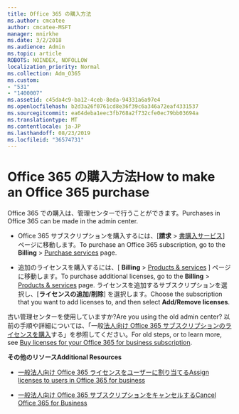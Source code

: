 ```yaml
---
title: Office 365 の購入方法
ms.author: cmcatee
author: cmcatee-MSFT
manager: mnirkhe
ms.date: 3/2/2018
ms.audience: Admin
ms.topic: article
ROBOTS: NOINDEX, NOFOLLOW
localization_priority: Normal
ms.collection: Adm_O365
ms.custom:
- "531"
- "1400007"
ms.assetid: c45da4c9-ba12-4ceb-8eda-94331a6a97e4
ms.openlocfilehash: b2d3a26f0761cd8e36f39c6a346a72eaf4331537
ms.sourcegitcommit: ea64deba1eec3fb768a2f732cfe0ec79bb03694a
ms.translationtype: MT
ms.contentlocale: ja-JP
ms.lasthandoff: 08/23/2019
ms.locfileid: "36574731"
---
```

# <a name="how-to-make-an-office-365-purchase"></a><span data-ttu-id="95e22-102">Office 365 の購入方法</span><span class="sxs-lookup"><span data-stu-id="95e22-102">How to make an Office 365 purchase</span></span>

<span data-ttu-id="95e22-103">Office 365 での購入は、管理センターで行うことができます。</span><span class="sxs-lookup"><span data-stu-id="95e22-103">Purchases in Office 365 can be made in the admin center.</span></span>
  
- <span data-ttu-id="95e22-104">Office 365 サブスクリプションを購入するには、[**請求** \> [書購入サービス](https://go.microsoft.com/fwlink/p/?linkid=868433)] ページに移動します。</span><span class="sxs-lookup"><span data-stu-id="95e22-104">To purchase an Office 365 subscription, go to the **Billing** \> [Purchase services](https://go.microsoft.com/fwlink/p/?linkid=868433) page.</span></span>

- <span data-ttu-id="95e22-105">追加のライセンスを購入するには、[ **Billing** \> [Products & services](https://go.microsoft.com/fwlink/p/?linkid=842054) ] ページに移動します。</span><span class="sxs-lookup"><span data-stu-id="95e22-105">To purchase additional licenses, go to the **Billing** \> [Products & services](https://go.microsoft.com/fwlink/p/?linkid=842054) page.</span></span> <span data-ttu-id="95e22-106">ライセンスを追加するサブスクリプションを選択し、[**ライセンスの追加/削除**] を選択します。</span><span class="sxs-lookup"><span data-stu-id="95e22-106">Choose the subscription that you want to add licenses to, and then select **Add/Remove licenses**.</span></span>
  
<span data-ttu-id="95e22-107">古い管理センターを使用していますか?</span><span class="sxs-lookup"><span data-stu-id="95e22-107">Are you using the old admin center?</span></span> <span data-ttu-id="95e22-108">以前の手順や詳細については、「一般[法人向け Office 365 サブスクリプションのライセンスを購入](https://docs.microsoft.com/office365/admin/subscriptions-and-billing/buy-licenses)する」を参照してください。</span><span class="sxs-lookup"><span data-stu-id="95e22-108">For old steps, or to learn more, see [Buy licenses for your Office 365 for business subscription](https://docs.microsoft.com/office365/admin/subscriptions-and-billing/buy-licenses).</span></span>

<span data-ttu-id="95e22-109">**その他のリソース**</span><span class="sxs-lookup"><span data-stu-id="95e22-109">**Additional Resources**</span></span>
  
- [<span data-ttu-id="95e22-110">一般法人向け Office 365 ライセンスをユーザーに割り当てる</span><span class="sxs-lookup"><span data-stu-id="95e22-110">Assign licenses to users in Office 365 for business</span></span>](https://docs.microsoft.com/office365/admin/subscriptions-and-billing/assign-licenses-to-users)

- [<span data-ttu-id="95e22-111">一般法人向け Office 365 サブスクリプションをキャンセルする</span><span class="sxs-lookup"><span data-stu-id="95e22-111">Cancel Office 365 for Business</span></span>](https://docs.microsoft.com/office365/admin/subscriptions-and-billing/cancel-your-subscription)